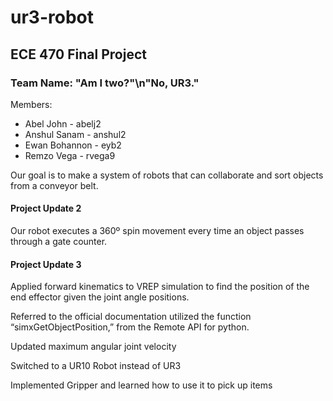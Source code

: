 # ur3-robot
## ECE 470 Final Project
### Team Name: \"Am I two?\"\n\"No, UR3.\"
Members:
- Abel John - abelj2
- Anshul Sanam - anshul2
- Ewan Bohannon - eyb2
- Remzo Vega - rvega9

Our goal is to make a system of robots that can collaborate and sort objects from a conveyor belt.

#### Project Update 2
Our robot executes a 360º spin movement every time an object passes through a gate counter.

#### Project Update 3
Applied forward kinematics to VREP simulation to find the position of the end effector given the joint angle positions. 

Referred to the official documentation utilized the function “simxGetObjectPosition,” from the Remote API for python.

Updated maximum angular joint velocity

Switched to a UR10 Robot instead of UR3

Implemented Gripper and learned how to use it to pick up items
